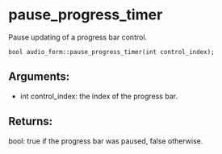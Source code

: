 # pause_progress_timer
Pause updating of a progress bar control.

`bool audio_form::pause_progress_timer(int control_index);`

## Arguments:
* int control_index: the index of the progress bar.

## Returns:
bool: true if the progress bar was paused, false otherwise.
